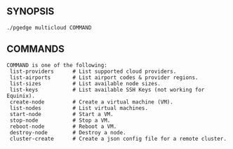 ## SYNOPSIS
    ./pgedge multicloud COMMAND
 
## COMMANDS
    COMMAND is one of the following:
     list-providers      # List supported cloud providers.
     list-airports       # List airport codes & provider regions.
     list-sizes          # List available node sizes.
     list-keys           # List available SSH Keys (not working for Equinix).
     create-node         # Create a virtual machine (VM).
     list-nodes          # List virtual machines.
     start-node          # Start a VM.
     stop-node           # Stop a VM.
     reboot-node         # Reboot a VM.
     destroy-node        # Destroy a node.
     cluster-create      # Create a json config file for a remote cluster.
